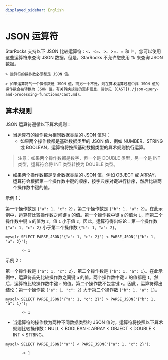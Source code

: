 ```yaml
---
displayed_sidebar: English
---
```


# JSON 运算符

StarRocks 支持以下 JSON 比较运算符：<、<=、>、>=、= 和 !=。您可以使用这些运算符来查询 JSON 数据。但是，StarRocks 不允许您使用 `IN` 来查询 JSON 数据。

    > 运算符的操作数必须都是 JSON 值。

    > 如果运算符的一个操作数是 JSON 值，而另一个不是，则在算术运算过程中非 JSON 值的操作数会被转换为 JSON 值。有关转换规则的更多信息，请参见 [CAST](./json-query-and-processing-functions/cast.md)。

## 算术规则

JSON 运算符遵循以下算术规则：

- 当运算符的操作数为相同数据类型的 JSON 值时：
  - 如果两个操作数都是基础数据类型的 JSON 值，例如 NUMBER、STRING 或 BOOLEAN，运算符将按照基础数据类型的算术规则执行运算。

> 注意：如果两个操作数都是数字，但一个是 DOUBLE 类型，另一个是 INT 类型，运算符会将 INT 类型转换为 DOUBLE 类型。

- 如果两个操作数都是复合数据类型的 JSON 值，例如 OBJECT 或 ARRAY，运算符会根据第一个操作数中键的顺序，按字典序对键进行排序，然后比较两个操作数中键的值。

示例 1：

第一个操作数是 `{"a": 1, "c": 2}`，第二个操作数是 `{"b": 1, "a": 2}`。在此示例中，运算符比较操作数之间键 `a` 的值。第一个操作数中键 `a` 的值为 `1`，而第二个操作数中键 `a` 的值为 `2`。值 `1` 小于值 `2`。因此，运算符得出结论：第一个操作数 `{"a": 1, "c": 2}` 小于第二个操作数 `{"b": 1, "a": 2}`。

```plaintext
mysql> SELECT PARSE_JSON('{"a": 1, "c": 2}') < PARSE_JSON('{"b": 1, "a": 2}');

       -> 1
```

示例 2：

第一个操作数是 `{"a": 1, "c": 2}`，第二个操作数是 `{"b": 1, "a": 1}`。在此示例中，运算符首先比较操作数之间键 `a` 的值。两个操作数中键 `a` 的值都是 `1`。然后，运算符比较操作数中键 `c` 的值。第二个操作数不包含键 `c`。因此，运算符得出结论：第一个操作数 `{"a": 1, "c": 2}` 大于第二个操作数 `{"b": 1, "a": 1}`。

```plaintext
mysql> SELECT PARSE_JSON('{"a": 1, "c": 2}') > PARSE_JSON('{"b": 1, "a": 1}');

       -> 1
```

- 当运算符的操作数为两种不同数据类型的 JSON 值时，运算符将按照以下算术规则比较操作数：NULL < BOOLEAN < ARRAY < OBJECT < DOUBLE < INT < STRING。

```plaintext
mysql> SELECT PARSE_JSON('"a"') < PARSE_JSON('{"a": 1, "c": 2}');

       -> 1
```